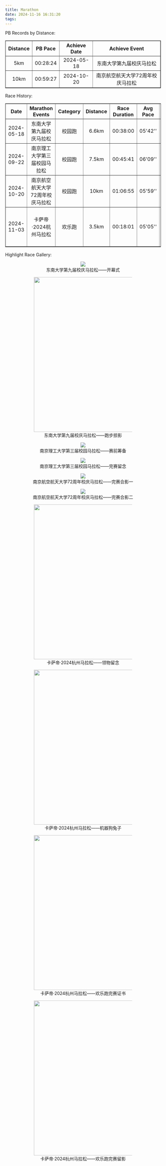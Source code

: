 ```yaml
---
title: Marathon
date: 2024-11-16 16:31:20
tags:
---
```


PB Records by Distance:

<table style="border-collapse: collapse; width: 100%;" border="1">
  <tr>
    <th style="text-align:center;">Distance</th>
    <th style="text-align:center;">PB Pace</th>
    <th style="text-align:center;">Achieve Date</th>
    <th style="text-align:center;">Achieve Event</th>
  </tr>
  <tr>
    <td style="text-align:center;">5km</td>
    <td style="text-align:center;">00:28:24</td>
    <td style="text-align:center;">2024-05-18</td>
    <td style="text-align:center;">东南大学第九届校庆马拉松</td>
  </tr>
  <tr>
    <td style="text-align:center;">10km</td>
    <td style="text-align:center;">00:59:27</td>
    <td style="text-align:center;">2024-10-20</td>
    <td style="text-align:center;">南京航空航天大学72周年校庆马拉松</td>
  </tr>
</table>

Race History:

<table style="border-collapse: collapse; width: 100%;" border="1">
  <tr>
    <th style="text-align:center;width:90px;">Date</th>
    <th style="text-align:center;width:290px;">Marathon Events</th>
    <th style="text-align:center;width:70px;">Category</th>
    <th style="text-align:center;width:70px;">Distance</th>
    <th style="text-align:center;width:70px;">Race Duration</th>
    <th style="text-align:center;width:50px;">Avg Pace</th>
    <th style="text-align:center;">Location</th>
  </tr>
  <tr>
    <td style="text-align:center;">2024-05-18</td>
    <td style="text-align:center;">东南大学第九届校庆马拉松</td>
    <td style="text-align:center;">校园跑</td>
    <td style="text-align:center;">6.6km</td>
    <td style="text-align:center;">00:38:00</td>
    <td style="text-align:center;">05'42''</td>
    <td style="text-align:center;">东南大学九龙湖校区</td>
  </tr>
  <tr>
    <td style="text-align:center;">2024-09-22</td>
    <td style="text-align:center;">南京理工大学第三届校园马拉松</td>
    <td style="text-align:center;">校园跑</td>
    <td style="text-align:center;">7.5km</td>
    <td style="text-align:center;">00:45:41</td>
    <td style="text-align:center;">06'09''</td>
    <td style="text-align:center;">南京理工大学孝陵卫校区</td>
  </tr>
  <tr>
    <td style="text-align:center;">2024-10-20</td>
    <td style="text-align:center;">南京航空航天大学72周年校庆马拉松</td>
    <td style="text-align:center;">校园跑</td>
    <td style="text-align:center;">10km</td>
    <td style="text-align:center;">01:06:55</td>
    <td style="text-align:center;">05'59''</td>
    <td style="text-align:center;">南京航空航天大学将军路校区</td>
  </tr>
  <tr>
    <td style="text-align:center;">2024-11-03</td>
    <td style="text-align:center;">卡萨帝·2024杭州马拉松</td>
    <td style="text-align:center;">欢乐跑</td>
    <td style="text-align:center;">3.5km</td>
    <td style="text-align:center;">00:18:01</td>
    <td style="text-align:center;">05'05''</td>
    <td style="text-align:center;">杭州市黄龙体育中心-西湖平湖秋月风景区</td>
  </tr>
</table>

Highlight Race Gallery:
<figure style="text-align: center;">
  <img src="/marathon/2024-05-18-1.jpg"  style="max-width: 65%; height: auto;">
  <figcaption>东南大学第九届校庆马拉松——开幕式</figcaption>
</figure>
<figure style="text-align: center;">
  <img src="/marathon/2024-05-18-2.jpg" style="max-width: 75%; height:500px; object-fit: contain;">
  <figcaption>东南大学第九届校庆马拉松——跑步掠影</figcaption>
</figure>
<figure style="text-align: center;">
  <img src="/marathon/2024-09-22-1.jpg"  style="max-width: 65%; height: auto;">
  <figcaption>南京理工大学第三届校园马拉松——赛前筹备</figcaption>
</figure>
<figure style="text-align: center;">
  <img src="/marathon/2024-09-22-2.jpg"  style="max-width: 65%; height: auto;">
  <figcaption>南京理工大学第三届校园马拉松——完赛留念</figcaption>
</figure>
<figure style="text-align: center;">
  <img src="/marathon/2024-10-20-1.jpg"  style="max-width: 65%; height: auto;">
  <figcaption>南京航空航天大学72周年校庆马拉松——完赛合影一</figcaption>
</figure>
<figure style="text-align: center;">
  <img src="/marathon/2024-10-20-2.jpg"  style="max-width: 65%; height: auto;">
  <figcaption>南京航空航天大学72周年校庆马拉松——完赛合影二</figcaption>
</figure>
<figure style="text-align: center;">
  <img src="/marathon/2024-11-03-1.jpg"  style="max-width: 75%; height:500px; object-fit: contain;">
  <figcaption>卡萨帝·2024杭州马拉松——领物留念</figcaption>
</figure>
<figure style="text-align: center;">
  <img src="/marathon/2024-11-03-2.jpg"  style="max-width: 75%; height:500px; object-fit: contain;">
  <figcaption>卡萨帝·2024杭州马拉松——机器狗兔子</figcaption>
</figure>
<figure style="text-align: center;">
  <img src="/marathon/2024-11-03-3.jpg"  style="max-width: 75%; height:500px; object-fit: contain;">
  <figcaption>卡萨帝·2024杭州马拉松——欢乐跑完赛证书</figcaption>
</figure>
<figure style="text-align: center;">
  <img src="/marathon/2024-11-03-4.jpg"  style="max-width: 75%; height:500px; object-fit: contain;">
  <figcaption>卡萨帝·2024杭州马拉松——欢乐跑完赛留影</figcaption>
</figure>

